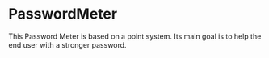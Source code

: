 # PasswordMeter
This Password Meter is based on a point system. Its main goal is to help the end user with a stronger password.
